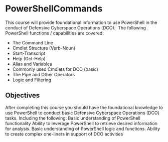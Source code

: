 # PowerShellCommands
This course will provide foundational information to use PowerShell in the conduct of Defensive Cyberspace Operations (DCO). 
﻿
The following PowerShell functions / capabilities are covered:
- The Command Line
- Cmdlet Structure (Verb-Noun)
- Start-Transcript
- Help (Get-Help)
- Alias and Variables
- Commonly used Cmdlets for DCO (basic)
- The Pipe and Other Operators
- Logic and Filtering

## Objectives
﻿After completing this course you should have the foundational knowledge to use PowerShell to conduct basic Defensive Cyberspace Operations (DCO) tasks.  Including the following:
 Basic understanding of PowerShell functionality
 Ability to leverage PowerShell to retrieve desired information for analysis.
 Basic understanding of PowerShell logic and functions.
 Ability to create complex one-liners in support of DCO activities
